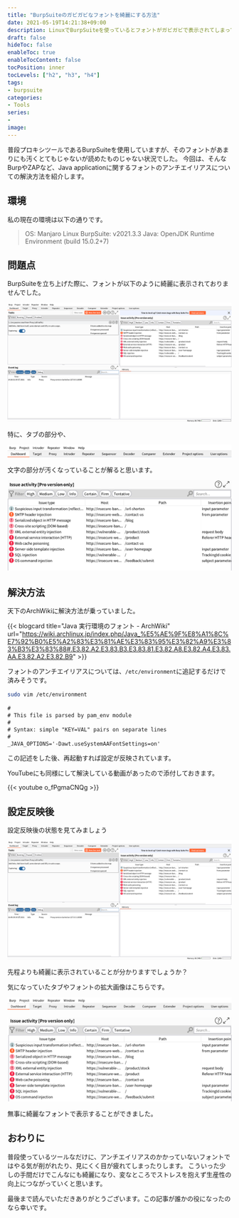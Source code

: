 ```yaml
---
title: "BurpSuiteのガビガビなフォントを綺麗にする方法"
date: 2021-05-19T14:21:38+09:00
description: LinuxでBurpSuiteを使っているとフォントがガビガビで表示されてしまっているため、綺麗なフォントに変更する方法を紹介します。
draft: false
hideToc: false
enableToc: true
enableTocContent: false
tocPosition: inner
tocLevels: ["h2", "h3", "h4"]
tags:
- burpsuite
categories:
- Tools
series:
-
image:
---
```


普段プロキシツールであるBurpSuiteを使用していますが、そのフォントがあまりにも汚くとてもじゃないが読めたものじゃない状況でした。
今回は、そんなBurpやZAPなど、Java applicationに関するフォントのアンチエイリアスについての解決方法を紹介します。

## 環境

私の現在の環境は以下の通りです。

> OS: Manjaro Linux
> BurpSuite: v2021.3.3
> Java: OpenJDK Runtime Environment (build 15.0.2+7)

## 問題点

BurpSuiteを立ち上げた際に、フォントが以下のように綺麗に表示されておりませんでした。

![Burpsuite-Dashboard](img/2021-05-19-16-24-53.png)

特に、タブの部分や、

![Brupsuite-tab](img/2021-05-19-16-35-11.png)

文字の部分が汚くなっていることが解ると思います。

![Burpsuite-text](img/2021-05-19-16-36-24.png)

## 解決方法

天下のArchWikiに解決方法が乗っていました。

{{< blogcard title="Java 実行環境のフォント - ArchWiki" url="https://wiki.archlinux.jp/index.php/Java_%E5%AE%9F%E8%A1%8C%E7%92%B0%E5%A2%83%E3%81%AE%E3%83%95%E3%82%A9%E3%83%B3%E3%83%88#.E3.82.A2.E3.83.B3.E3.83.81.E3.82.A8.E3.82.A4.E3.83.AA.E3.82.A2.E3.82.B9" >}}

フォントのアンチエイリアスについては、`/etc/environment`に追記するだけで済みそうです。

```$:.bash
sudo vim /etc/environment
```

```/etc/environment
#
# This file is parsed by pam_env module
#
# Syntax: simple "KEY=VAL" pairs on separate lines
#
_JAVA_OPTIONS='-Dawt.useSystemAAFontSettings=on'
```

この記述をした後、再起動すれば設定が反映されています。

YouTubeにも同様にして解決している動画があったので添付しておきます。

{{< youtube o_fPgmaCNQg >}}

## 設定反映後

設定反映後の状態を見てみましょう

![](img/2021-05-19-16-52-26.png)

先程よりも綺麗に表示されていることが分かりますでしょうか？

気になっていたタブやフォントの拡大画像はこちらです。

![](img/2021-05-19-16-53-40.png)

![](img/2021-05-19-16-54-42.png)

無事に綺麗なフォントで表示することができました。

## おわりに

普段使っているツールなだけに、アンチエイリアスのかかっていないフォントではやる気が削がれたり、見にくく目が疲れてしまったりします。
こういった少しの手間だけでこんなにも綺麗になり、変なところでストレスを抱えず生産性の向上につながっていくと思います。

最後まで読んでいただきありがとうございます。この記事が誰かの役になったのなら幸いです。